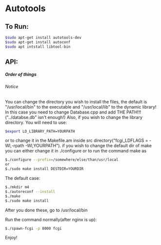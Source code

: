 # Autotools
## To Run:
```bash
$sudo apt-get install autotools-dev
$sudo apt-get install autoconf
$sudo apt intstall libtool-bin
```

## API:

##### Order of things
###### Notice
You can change the directory you wish to install the files, the default is "/usr/local/bin" to the executable and "/usr/local/lib" to the dynamic library!
In this case you need to change Database.cpp and add THE PATH!!!("../databse.db" isn't enough!)
Also, if you wish to change the library directory. You will need to use:
```bash
$export LD_LIBRARY_PATH=YOURPATH
```
or to change it in the Makefile.am inside src directory("fcgi_LDFLAGS = -Wl,-rpath -Wl,YOURPATH").
if you wish to change the default dir of make you can either change it in ./configure or to run the command make as 
```bash
$./configure --prefix=/somewhere/else/than/usr/local
or
$./sudo make install DESTDIR=YOURDIR
```
The default case:

```bash
$./mkdir m4
$./autoreconf --install
$./make
$./sudo make install
```

After you done these, go to /usr/local/bin

Run the command normally(after nginx is up):
```bash
$./spawn-fcgi -p 8000 fcgi

```

Enjoy!
